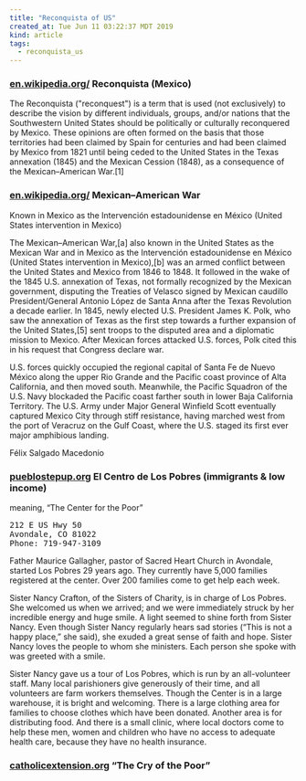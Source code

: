 ```yaml
---
title: "Reconquista of US"
created_at: Tue Jun 11 03:22:37 MDT 2019
kind: article
tags:
  - reconquista_us
---
```


<h3>
  <a href="https://en.wikipedia.org/wiki/Reconquista_(Mexico)" target="_blank">en.wikipedia.org/</a>
  Reconquista (Mexico)
</h3>

The Reconquista ("reconquest") is a term that is used (not exclusively)
to describe the vision by different individuals, groups, and/or nations
that the Southwestern United States should be politically or culturally
reconquered by Mexico. These opinions are often formed on the basis
that those territories had been claimed by Spain for centuries and
had been claimed by Mexico from 1821 until being ceded to the United
States in the Texas annexation (1845) and the Mexican Cession (1848),
as a consequence of the Mexican–American War.[1]

<h3>
  <a href="https://en.wikipedia.org/wiki/Mexican%E2%80%93American_War" target="_blank">en.wikipedia.org/</a>
  Mexican–American War
</h3>

Known in Mexico as the Intervención estadounidense en México (United States intervention in Mexico)

The Mexican–American War,[a] also known in the United States as the
Mexican War and in Mexico as the Intervención estadounidense en México
(United States intervention in Mexico),[b] was an armed conflict between
the United States and Mexico from 1846 to 1848. It followed in the wake
of the 1845 U.S. annexation of Texas, not formally recognized by the
Mexican government, disputing the Treaties of Velasco signed by Mexican
caudillo President/General Antonio López de Santa Anna after the Texas
Revolution a decade earlier. In 1845, newly elected U.S. President James
K. Polk, who saw the annexation of Texas as the first step towards a
further expansion of the United States,[5] sent troops to the disputed
area and a diplomatic mission to Mexico. After Mexican forces attacked
U.S. forces, Polk cited this in his request that Congress declare war.

U.S. forces quickly occupied the regional capital of Santa Fe de Nuevo
México along the upper Rio Grande and the Pacific coast province of
Alta California, and then moved south. Meanwhile, the Pacific Squadron
of the U.S. Navy blockaded the Pacific coast farther south in lower Baja
California Territory. The U.S. Army under Major General Winfield Scott
eventually captured Mexico City through stiff resistance, having marched
west from the port of Veracruz on the Gulf Coast, where the U.S. staged
its first ever major amphibious landing.

Félix Salgado Macedonio

<h3>
  <a href="http://www.pueblostepup.org/pueblo-resources-directory/653/el-centro-de-los-pobres-immigrants-low-income/" target="_blank">pueblostepup.org</a>
  El Centro de Los Pobres (immigrants & low income)
</h3>

meaning, “The Center for the Poor”

<pre>
212 E US Hwy 50
Avondale, CO 81022
Phone: 719-947-3109
</pre>

Father Maurice Gallagher, pastor of Sacred Heart Church in Avondale,
started Los Pobres 29 years ago. They currently have 5,000 families
registered at the center. Over 200 families come to get help each week.

Sister Nancy Crafton, of the Sisters of Charity, is in charge of Los
Pobres. She welcomed us when we arrived; and we were immediately struck
by her incredible energy and huge smile. A light seemed to shine forth
from Sister Nancy. Even though Sister Nancy regularly hears sad stories
(“This is not a happy place,” she said), she exuded a great sense of
faith and hope. Sister Nancy loves the people to whom she ministers. Each
person she spoke with was greeted with a smile.

Sister Nancy gave us a tour of Los Pobres, which is run by an
all-volunteer staff. Many local parishioners give generously of their
time, and all volunteers are farm workers themselves. Though the
Center is in a large warehouse, it is bright and welcoming. There is
a large clothing area for families to choose clothes which have been
donated. Another area is for distributing food. And there is a small
clinic, where local doctors come to help these men, women and children
who have no access to adequate health care, because they have no health
insurance.

<h3>
  <a href="https://www.catholicextension.org/stories/%E2%80%9C-cry-poor%E2%80%9D" target="_blank">catholicextension.org</a>
  “The Cry of the Poor”
</h3>

<!--
html boilerplate fragments
<a href="" target="_blank"></a>
<a name=""></a>
<img src="" width="400px">
<ul>
  <li></li>
  <li><a href="" target="_blank"></a></li>
</ul>
<pre>
</pre>
<p style="margin-bottom: 2em;"></p>
<hr style="border: 0; height: 3px; background: #333; background-image: linear-gradient(to right, #ccc, #333, #ccc);">
<pre><code>
</code></pre>
<math xmlns='http://www.w3.org/1998/Math/MathML' display='block'>
</math>
:-->
